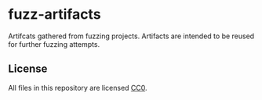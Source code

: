# fuzz-artifacts

Artifcats gathered from fuzzing projects. Artifacts are intended to be reused for further fuzzing attempts.

## License

All files in this repository are licensed [CC0](https://creativecommons.org/publicdomain/zero/1.0/).
